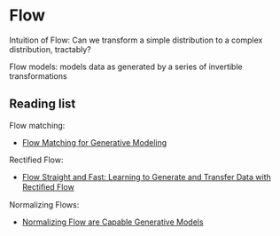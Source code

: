 # Flow

Intuition of Flow: Can we transform a simple distribution to a complex distribution, tractably?

Flow models: models data as generated by a series of invertible transformations

## Reading list

Flow matching:
- [Flow Matching for Generative Modeling](https://arxiv.org/pdf/2210.02747)

Rectified Flow:
- [Flow Straight and Fast: Learning to Generate and Transfer Data with Rectiﬁed Flow](https://arxiv.org/pdf/2209.03003)

Normalizing Flows:
- [Normalizing Flow are Capable Generative Models](https://arxiv.org/pdf/2412.06329)